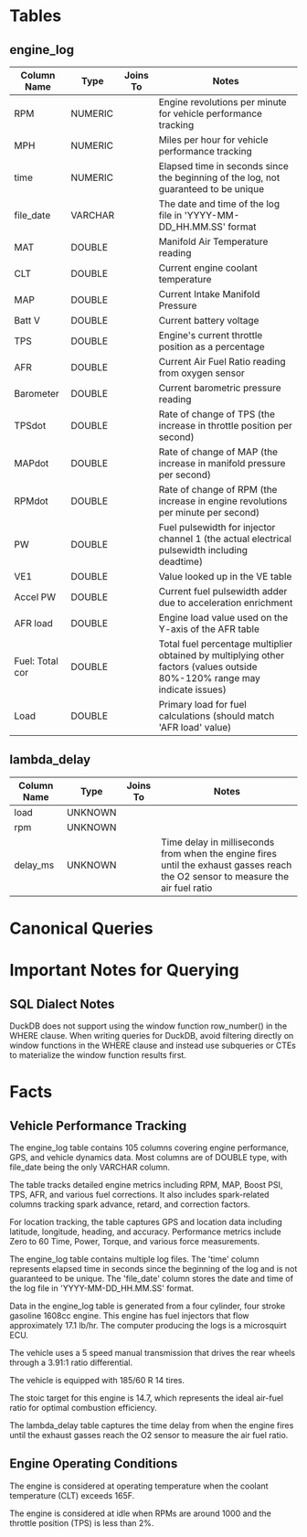 # Tables

## engine_log
| Column Name | Type | Joins To | Notes |
|-------------|------|----------|-------|
| RPM | NUMERIC | | Engine revolutions per minute for vehicle performance tracking |
| MPH | NUMERIC | | Miles per hour for vehicle performance tracking |
| time | NUMERIC | | Elapsed time in seconds since the beginning of the log, not guaranteed to be unique |
| file_date | VARCHAR | | The date and time of the log file in 'YYYY-MM-DD_HH.MM.SS' format |
| MAT | DOUBLE | | Manifold Air Temperature reading |
| CLT | DOUBLE | | Current engine coolant temperature |
| MAP | DOUBLE | | Current Intake Manifold Pressure |
| Batt V | DOUBLE | | Current battery voltage |
| TPS | DOUBLE | | Engine's current throttle position as a percentage |
| AFR | DOUBLE | | Current Air Fuel Ratio reading from oxygen sensor |
| Barometer | DOUBLE | | Current barometric pressure reading |
| TPSdot | DOUBLE | | Rate of change of TPS (the increase in throttle position per second) |
| MAPdot | DOUBLE | | Rate of change of MAP (the increase in manifold pressure per second) |
| RPMdot | DOUBLE | | Rate of change of RPM (the increase in engine revolutions per minute per second) |
| PW | DOUBLE | | Fuel pulsewidth for injector channel 1 (the actual electrical pulsewidth including deadtime) |
| VE1 | DOUBLE | | Value looked up in the VE table |
| Accel PW | DOUBLE | | Current fuel pulsewidth adder due to acceleration enrichment |
| AFR load | DOUBLE | | Engine load value used on the Y-axis of the AFR table |
| Fuel: Total cor | DOUBLE | | Total fuel percentage multiplier obtained by multiplying other factors (values outside 80%-120% range may indicate issues) |
| Load | DOUBLE | | Primary load for fuel calculations (should match 'AFR load' value) |

## lambda_delay
| Column Name | Type | Joins To | Notes |
|-------------|------|----------|-------|
| load | UNKNOWN | | | 
| rpm | UNKNOWN | | | 
| delay_ms | UNKNOWN | | Time delay in milliseconds from when the engine fires until the exhaust gasses reach the O2 sensor to measure the air fuel ratio |

# Canonical Queries

# Important Notes for Querying

## SQL Dialect Notes
DuckDB does not support using the window function row_number() in the WHERE clause. When writing queries for DuckDB, avoid filtering directly on window functions in the WHERE clause and instead use subqueries or CTEs to materialize the window function results first.

# Facts

## Vehicle Performance Tracking
The engine_log table contains 105 columns covering engine performance, GPS, and vehicle dynamics data. Most columns are of DOUBLE type, with file_date being the only VARCHAR column.

The table tracks detailed engine metrics including RPM, MAP, Boost PSI, TPS, AFR, and various fuel corrections. It also includes spark-related columns tracking spark advance, retard, and correction factors.

For location tracking, the table captures GPS and location data including latitude, longitude, heading, and accuracy. Performance metrics include Zero to 60 Time, Power, Torque, and various force measurements.

The engine_log table contains multiple log files. The 'time' column represents elapsed time in seconds since the beginning of the log and is not guaranteed to be unique. The 'file_date' column stores the date and time of the log file in 'YYYY-MM-DD_HH.MM.SS' format.

Data in the engine_log table is generated from a four cylinder, four stroke gasoline 1608cc engine. This engine has fuel injectors that flow approximately 17.1 lb/hr. The computer producing the logs is a microsquirt ECU.

The vehicle uses a 5 speed manual transmission that drives the rear wheels through a 3.91:1 ratio differential.

The vehicle is equipped with 185/60 R 14 tires.

The stoic target for this engine is 14.7, which represents the ideal air-fuel ratio for optimal combustion efficiency.

The lambda_delay table captures the time delay from when the engine fires until the exhaust gasses reach the O2 sensor to measure the air fuel ratio.

## Engine Operating Conditions
The engine is considered at operating temperature when the coolant temperature (CLT) exceeds 165F.

The engine is considered at idle when RPMs are around 1000 and the throttle position (TPS) is less than 2%.